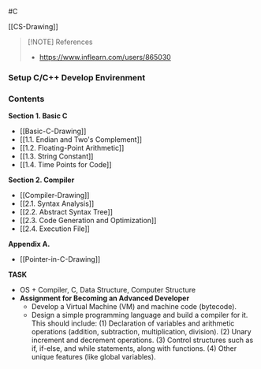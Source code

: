 #C

[[CS-Drawing]]

> [!NOTE] References
> - https://www.inflearn.com/users/865030

### Setup C/C++ Develop Envirenment

### Contents

**Section 1. Basic C**
- [[Basic-C-Drawing]]
- [[1.1. Endian and Two's Complement]]
- [[1.2. Floating-Point Arithmetic]]
- [[1.3. String Constant]]
- [[1.4. Time Points for Code]]

**Section 2. Compiler**
- [[Compiler-Drawing]]
- [[2.1. Syntax Analysis]]
- [[2.2. Abstract Syntax Tree]]
- [[2.3. Code Generation and Optimization]]
- [[2.4. Execution File]]

**Appendix A.**
- [[Pointer-in-C-Drawing]]

**TASK**
- OS + Compiler, C, Data Structure, Computer Structure
- **Assignment for Becoming an Advanced Developer**
	- Develop a Virtual Machine (VM) and machine code (bytecode).
	- Design a simple programming language and build a compiler for it. This should include: 
		(1) Declaration of variables and arithmetic operations (addition, subtraction, multiplication, division).
		(2) Unary increment and decrement operations.
		(3) Control structures such as if, if-else, and while statements, along with functions.
		(4) Other unique features (like global variables).